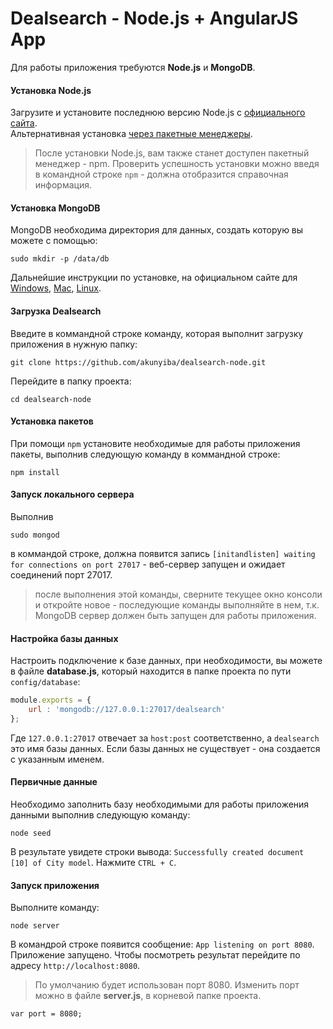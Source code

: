 Dealsearch - Node.js + AngularJS App
=================

Для работы приложения требуются **Node.js** и **MongoDB**.

#### Установка Node.js
Загрузите и установите последнюю версию Node.js с [официального сайта](https://nodejs.org/en/).<br> 
Альтернативная установка [через пакетные менеджеры](https://nodejs.org/en/download/package-manager/).
> После установки Node.js, вам также станет доступен пакетный менеджер - npm. Проверить успешность установки можно введя в командной строке `npm` - должна отобразится справочная информация.

#### Установка MongoDB
MongoDB необходима директория для данных, создать которую вы можете с помощью:
```
sudo mkdir -p /data/db
```

Дальнейшие инструкции по установке, на официальном сайте для [Windows](https://docs.mongodb.org/master/tutorial/install-mongodb-on-windows/), [Mac](https://docs.mongodb.org/master/tutorial/install-mongodb-on-os-x/), [Linux](https://docs.mongodb.org/master/administration/install-on-linux/).

#### Загрузка Dealsearch
Введите в коммандной строке команду, которая выполнит загрузку приложения в нужную папку:
```
git clone https://github.com/akunyiba/dealsearch-node.git
```
Перейдите в папку проекта:
```
cd dealsearch-node
```

#### Установка пакетов

При помощи `npm` установите необходимые для работы приложения пакеты, выполнив следующую команду в коммандной строке:

```
npm install
```

#### Запуск локального сервера
Выполнив
```
sudo mongod
```
в коммандой строке, должна появится запись `[initandlisten] waiting for connections on port 27017` - веб-сервер запущен и ожидает соединений порт 27017.
> после выполнения этой команды, сверните текущее окно консоли и откройте новое - последующие команды выполняйте в нем, т.к. MongoDB сервер должен быть запущен для работы приложения.

#### Настройка базы данных
Настроить подключение к базе данных, при необходимости, вы можете в файле **database.js**, который находится в папке проекта по пути `config/database`:

```javascript
module.exports = {
    url : 'mongodb://127.0.0.1:27017/dealsearch'
};
```
Где `127.0.0.1:27017` отвечает за `host:post` соответственно, а `dealsearch` это имя базы данных. Если базы данных не существует - она создается с указанным именем.

#### Первичные данные

Необходимо заполнить базу необходимыми для работы приложения данными выполнив следующую команду:
```
node seed
```
В результате увидете строки вывода: `Successfully created document [10] of City model`. Нажмите `CTRL + C`.

#### Запуск приложения
Выполните команду:
```
node server
```
В командрой строке появится сообщение: `App listening on port 8080`.
Приложение запущено. Чтобы посмотреть результат перейдите по адресу `http://localhost:8080`.
> По умолчанию будет использован порт 8080. Изменить порт можно в файле **server.js**, в корневой папке проекта.
```
var port = 8080;
```